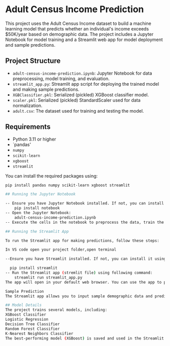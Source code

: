 # Adult Census Income Prediction

This project uses the Adult Census Income dataset to build a machine learning model that predicts whether an individual's income exceeds $50K/year based on demographic data. The project includes a Jupyter Notebook for model training and a Streamlit web app for model deployment and sample predictions.

## Project Structure

- `adult-census-income-prediction.ipynb`: Jupyter Notebook for data preprocessing, model training, and evaluation.
- `streamlit_app.py`: Streamlit app script for deploying the trained model and making sample predictions.
- `XGBClassifier.pkl`: Serialized (pickled) XGBoost classifier model.
- `scaler.pkl`: Serialized (pickled) StandardScaler used for data normalization.
- `adult.csv`: The dataset used for training and testing the model.

## Requirements

- Python 3.11 or higher
- `pandas'
- `numpy`
- `scikit-learn`
- `xgboost`
- `streamlit`

You can install the required packages using:
```bash
pip install pandas numpy scikit-learn xgboost streamlit

## Running the Jupyter Notebook

-- Ensure you have Jupyter Notebook installed. If not, you can install it using following command  or you can use anaconda:
    pip install notebook
-- Open the Jupyter Notebook:
    adult-census-income-prediction.ipynb
-- Execute the cells in the notebook to preprocess the data, train the model, and save the trained model and scaler as pickle files.

## Running the Streamlit App

To run the Streamlit app for making predictions, follow these steps:

In VS code open your project folder,open terminal

--Ensure you have Streamlit installed. If not, you can install it using:

  pip install streamlit
-- Run the Streamlit app (stremlit file) using following command:
    streamlit run streamlit_app.py
The app will open in your default web browser. You can use the app to preview the dataset and make sample predictions based on user inputs.

Sample Prediction
The Streamlit app allows you to input sample demographic data and predict whether the income exceeds $50K/year. The model uses the XGBoost classifier trained on the dataset.

## Model Details
The project trains several models, including:
XGBoost Classifier
Logistic Regression
Decision Tree Classifier
Random Forest Classifier
K-Nearest Neighbors Classifier
The best-performing model (XGBoost) is saved and used in the Streamlit app for predictions.







